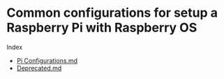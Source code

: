 # Common configurations for setup a Raspberry Pi with Raspberry OS

Index

- [Pi Configurations.md](bx)
- [Deprecated.md](https://gist.github.com/vincios/b2995fd40194b64ed8bc6aa850c5b3fb#file-99-deprecated-md)